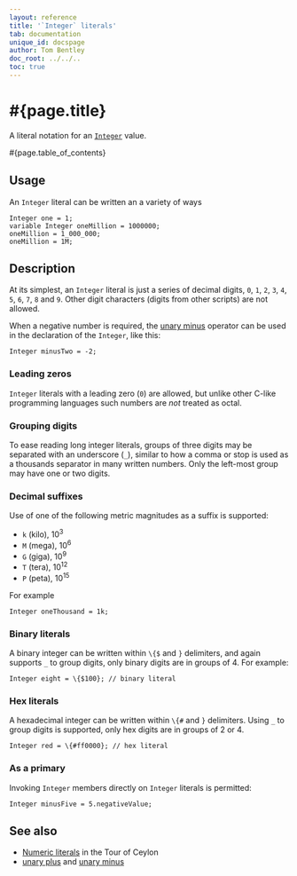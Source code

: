 ```yaml
---
layout: reference
title: '`Integer` literals'
tab: documentation
unique_id: docspage
author: Tom Bentley
doc_root: ../../..
toc: true
---
```


# #{page.title}

A literal notation for an 
[`Integer`](#{site.urls.apidoc_current}/Integer.type.html) value.

#{page.table_of_contents}

## Usage 

An `Integer` literal can be written an a variety of ways

<!-- cat: void m() { -->
<!-- try: -->
    Integer one = 1;
    variable Integer oneMillion = 1000000;
    oneMillion = 1_000_000;
    oneMillion = 1M;
<!-- cat: } -->

## Description

At its simplest, an `Integer` literal is just a series of decimal digits, 
`0`, `1`, `2`, `3`, `4`, `5`, `6`, `7`, `8` and `9`. Other digit characters 
(digits from other scripts) are not allowed.

When a negative number 
is required, the [unary minus](../../operator/unary_minus) operator can be used 
in the  declaration of the `Integer`, like this:

<!-- try: -->
    Integer minusTwo = -2;

### Leading zeros

`Integer` literals with a leading zero (`0`) are allowed, but unlike other 
C-like programming languages such numbers are *not* treated as octal. 

### Grouping digits

To ease reading long integer literals, groups of three digits may be separated 
with an underscore (`_`), similar to how a comma or stop is used as a thousands
separator in many written numbers. Only the left-most group may have one or 
two digits.

### Decimal suffixes

Use of one of the following metric magnitudes as a suffix is supported:

* `k` (kilo), 10<sup>3</sup>
* `M` (mega), 10<sup>6</sup>
* `G` (giga), 10<sup>9</sup>
* `T` (tera), 10<sup>12</sup>
* `P` (peta), 10<sup>15</sup>

For example

    Integer oneThousand = 1k;
    
### Binary literals

A binary integer can be written within `\{$` and `}` delimiters, and again 
supports `_` to group digits, only binary digits are in groups of 4. 
For example:

<!-- try: -->
    Integer eight = \{$100}; // binary literal

### Hex literals

A hexadecimal integer can be written within `\{#` and `}` delimiters. Using
`_` to group digits is supported, only hex digits are in groups of 2 or 4.

<!-- try: -->
    Integer red = \{#ff0000}; // hex literal

### As a primary

Invoking `Integer` members directly on `Integer` literals is permitted:

<!-- try: -->
    Integer minusFive = 5.negativeValue;


## See also

* [Numeric literals](#{page.doc_root}/tour/language-module/#numeric_literals) 
  in the Tour of Ceylon 
* [unary plus](../../operator/unary_plus) and [unary minus](#{page.doc_root}/reference/operator/unary_minus)

